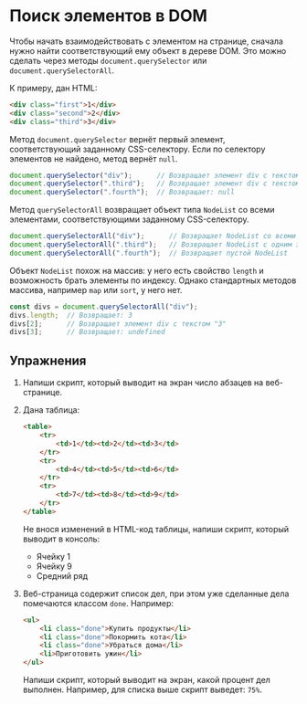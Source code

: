 # Поиск элементов в DOM

Чтобы начать взаимодействовать с элементом на странице, сначала нужно найти соответствующий ему объект в дереве DOM. Это можно сделать через методы `document.querySelector` или `document.querySelectorAll`.

К примеру, дан HTML:

```html
<div class="first">1</div>
<div class="second">2</div>
<div class="third">3</div>
```

Метод `document.querySelector` вернёт первый элемент, соответствующий заданному CSS-селектору. Если по селектору элементов не найдено, метод вернёт `null`.

```js
document.querySelector("div");      // Возвращает элемент div с текстом "1"
document.querySelector(".third");   // Возвращает элемент div с текстом "3"
document.querySelector(".fourth");  // Возвращает: null
```

Метод `querySelectorAll` возвращает объект типа `NodeList` со всеми элементами, соответствующими заданному CSS-селектору.

```js
document.querySelectorAll("div");      // Возвращает NodeList со всеми тремя элементами div
document.querySelectorAll(".third");   // Возвращает NodeList с одним элементом — div с текстом "3"
document.querySelectorAll(".fourth");  // Возвращает пустой NodeList
```

Объект `NodeList` похож на массив: у него есть свойство `length` и возможность брать элементы по индексу. Однако стандартных методов массива, например `map` или `sort`, у него нет.

```js
const divs = document.querySelectorAll("div");
divs.length;  // Возвращает: 3
divs[2];      // Возвращает элемент div с текстом "3"
divs[3];      // Возвращает: undefined
```

## Упражнения

1. Напиши скрипт, который выводит на экран число абзацев на веб-странице.

1. Дана таблица:

    ```html
    <table>
        <tr>
            <td>1</td><td>2</td><td>3</td>
        </tr>
        <tr>
            <td>4</td><td>5</td><td>6</td>
        </tr>
        <tr>
            <td>7</td><td>8</td><td>9</td>
        </tr>
    </table>
    ```

    Не внося изменений в HTML-код таблицы, напиши скрипт, который выводит в консоль:

    - Ячейку 1
    - Ячейку 9
    - Средний ряд

1. Веб-страница содержит список дел, при этом уже сделанные дела помечаются классом `done`. Например:

    ```html
    <ul>
        <li class="done">Купить продукты</li>
        <li class="done">Покормить кота</li>
        <li class="done">Убраться дома</li>
        <li>Приготовить ужин</li>
    </ul>
    ```

    Напиши скрипт, который выводит на экран, какой процент дел выполнен. Например, для списка выше скрипт выведет: `75%`.
